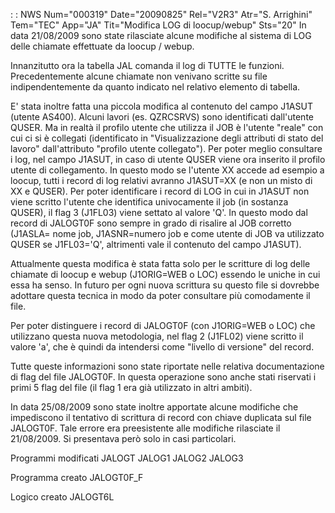  :  : NWS Num="000319" Date="20090825" Rel="V2R3" Atr="S. Arrighini" Tem="TEC" App="JA" Tit="Modifica LOG di loocup/webup" Sts="20"
In data 21/08/2009 sono state rilasciate alcune modifiche al sistema di LOG delle chiamate effettuate da loocup / webup.

Innanzitutto ora la tabella JAL comanda il log di TUTTE le funzioni. Precedentemente alcune chiamate
non venivano scritte su file indipendentemente da quanto indicato nel relativo elemento di tabella.

E' stata inoltre fatta una piccola modifica al contenuto del campo J1ASUT (utente AS400). Alcuni lavori (es. QZRCSRVS) sono identificati dall'utente QUSER. Ma in realtà il profilo utente che utilizza il JOB è l'utente "reale" con cui ci si è collegati (identificato in "Visualizzazione degli
attributi di stato del lavoro" dall'attributo "profilo utente collegato").
Per poter meglio consultare i log, nel campo J1ASUT, in caso di utente QUSER viene ora inserito il
profilo utente di collegamento.
In questo modo se l'utente XX accede ad esempio a loocup, tutti i record di log relativi avranno J1ASUT=XX (e non un misto di XX e QUSER).
Per poter identificare i record di LOG in cui in J1ASUT non viene scritto l'utente che identifica univocamente il job (in sostanza QUSER), il flag 3 (J1FL03) viene settato al valore 'Q'.
In questo modo dal record di JALOGT0F sono sempre in grado di risalire al JOB corretto (J1ASLA= nome
job, J1ASNR=numero job e come utente di JOB va utilizzato QUSER se J1FL03='Q', altrimenti vale il contenuto del campo J1ASUT).

Attualmente questa modifica è stata fatta solo per le scritture di log delle chiamate di loocup e webup (J1ORIG=WEB o LOC) essendo le uniche in cui essa ha senso.
In futuro per ogni nuova scrittura su questo file si dovrebbe adottare questa tecnica in modo da poter consultare più comodamente il file.

Per poter distinguere i record di JALOGT0F (con J1ORIG=WEB o LOC) che utilizzano questa nuova metodologia, nel flag 2 (J1FL02) viene scritto il valore 'a', che è quindi da intendersi come "livello di versione" del record.

Tutte queste informazioni sono state riportate nelle relativa documentazione di flag del file JALOGT0F. In questa operazione sono anche stati riservati i primi 5 flag del file (il flag 1 era già
utilizzato in altri ambiti).

In data 25/08/2009 sono state inoltre apportate alcune modifiche che impediscono il tentativo di scrittura di record con chiave duplicata sul file JALOGT0F.
Tale errore era preesistente alle modifiche rilasciate il 21/08/2009. Si presentava però solo in casi particolari.

Programmi modificati
JALOGT
JALOG1
JALOG2
JALOG3

Programma creato
JALOGT0F_F

Logico creato
JALOGT6L
